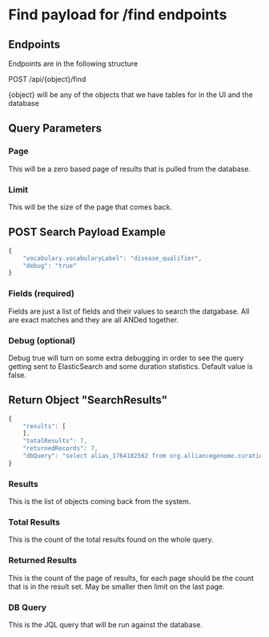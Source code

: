 # Find payload for /find endpoints

## Endpoints

Endpoints are in the following structure

POST /api/{object}/find

{object} will be any of the objects that we have tables for in the UI and the database

## Query Parameters

### Page

This will be a zero based page of results that is pulled from the database. 

### Limit 

This will be the size of the page that comes back. 

## POST Search Payload Example

```javascript
{
    "vocabulary.vocabularyLabel": "disease_qualifier",
    "debug": "true"
}
```

### Fields (required)

Fields are just a list of fields and their values to search the datgabase. All are exact matches and they are all ANDed together.

### Debug (optional)

Debug true will turn on some extra debugging in order to see the query getting sent to ElasticSearch and some duration statistics. Default value is false.

## Return Object "SearchResults"

```javascript
{
    "results": [
    ],
    "totalResults": 7,
    "returnedRecords": 7,
    "dbQuery": "select alias_1764182562 from org.alliancegenome.curation_api.model.entities.VocabularyTerm alias_1764182562 where alias_1764182562.vocabulary.vocabularyLabel = disease_qualifier order by alias_1764182562.id asc nulls last"
}
```

### Results

This is the list of objects coming back from the system.

### Total Results

This is the count of the total results found on the whole query.

### Returned Results

This is the count of the page of results, for each page should be the count that is in the result set. May be smaller then limit on the last page.

### DB Query

This is the JQL query that will be run against the database.